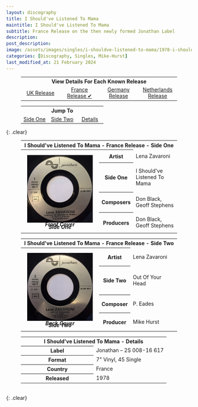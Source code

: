 ```yaml
---
layout: discography
title: I Should've Listened To Mama
maintitle: I Should've Listened To Mama
subtitle: France Release on the then newly formed Jonathan Label
description:
post_description:
image: /assets/images/singles/i-shouldve-listened-to-mama/1978-i-shouldve-listened-to-mama-france-fc.jpg
categories: [Discography, Singles, Mike-Hurst]
last_modified_at: 21 February 2024
---
```


<figure class="fig3">
<table style="text-align:center;">
<tr><th colspan="4">View Details For Each Known Release</th></tr>
<tr><td style="width:25%;"><a href="/discography/singles/1978-i-shouldve-listened-to-mama-uk">UK Release</a></td><td style="width:25%;"><a href="/discography/singles/1978-i-shouldve-listened-to-mama-france">France Release &#x2714;</a></td><td style="width:25%;"><a href="/discography/singles/1978-i-shouldve-listened-to-mama-germany">Germany Release</a></td><td style="width:25%;"><a href="/discography/singles/1979-i-shouldve-listened-to-mama-netherlands">Netherlands Release</a></td></tr>
</table>
</figure>

<figure class="fig3">
<table style="text-align:center;">
<tr><th colspan="6">Jump To</th></tr>
<tr><td style="width:33%;"><a href="#infobox1">Side One</a></td><td style="width:34%;"><a href="#infobox2">Side Two</a></td><td style="width:33%;"><a href="#infobox3">Details</a></td></tr>
</table>
</figure>

{: .clear}

<figure class="fig3">
<table>
<tr id="infobox1"><th colspan="3">I Should've Listened To Mama - France Release - Side One</th></tr>
<tr><th style="width:50%; vertical-align:top;" rowspan="6" class="top">
<div id="slideshow1">
<div>
<a href="/assets/images/singles/i-shouldve-listened-to-mama/1978-i-shouldve-listened-to-mama-france-fc.jpg"><img src="/assets/images/singles/i-shouldve-listened-to-mama/1978-i-shouldve-listened-to-mama-france-fc.jpg" class="full-width zoom-in" /></a>
<cite>Front Cover</cite>
</div>
<div>
<a href="/assets/images/singles/i-shouldve-listened-to-mama/1978-i-shouldve-listened-to-mama-france-side-1.jpg"><img src="/assets/images/singles/i-shouldve-listened-to-mama/1978-i-shouldve-listened-to-mama-france-side-1.jpg" class="full-width zoom-in" /></a>
<cite>Side One</cite>
</div>
</div>
</th></tr>
<tr><th style="width:15%;">Artist</th><td>Lena Zavaroni</td></tr>
<tr><th>Side One</th><td>I Should've Listened To Mama</td></tr>
<tr><th>Composers</th><td>Don Black, Geoff Stephens</td></tr>
<tr><th>Producers</th><td>Don Black, Geoff Stephens</td></tr>
</table>
</figure>

<figure class="fig3">
<table>
<tr id="infobox2"><th colspan="3">I Should've Listened To Mama - France Release - Side Two</th></tr>
<tr><th style="width:50%; vertical-align:top;" rowspan="6" class="top">
<div id="slideshow2">
<div>
<a href="/assets/images/singles/i-shouldve-listened-to-mama/1978-i-shouldve-listened-to-mama-france-bc.jpg"><img src="/assets/images/singles/i-shouldve-listened-to-mama/1978-i-shouldve-listened-to-mama-france-bc.jpg" class="full-width zoom-in" /></a>
<cite>Back Cover</cite>
</div>
<div>
<a href="/assets/images/singles/i-shouldve-listened-to-mama/1978-i-shouldve-listened-to-mama-france-side-2.jpg"><img src="/assets/images/singles/i-shouldve-listened-to-mama/1978-i-shouldve-listened-to-mama-france-side-2.jpg" class="full-width zoom-in" /></a>
<cite>Side Two</cite>
</div>
</div>
</th></tr>
<tr><th style="width:15%;">Artist</th><td>Lena Zavaroni</td></tr>
<tr><th>Side Two</th><td>Out Of Your Head</td></tr>
<tr><th>Composer</th><td>P. Eades</td></tr>
<tr><th>Producer</th><td>Mike Hurst</td></tr>
</table>
</figure>

<figure class="fig3">
<table>
<tr id="infobox3"><th colspan="2">I Should've Listened To Mama - Details</th></tr>
<tr><th style="width:50%;">Label</th><td style="width:50%;">Jonathan – 2S 008-16 617</td></tr>
<tr><th>Format</th><td>7" Vinyl, 45 Single</td></tr>
<tr><th>Country</th><td>France</td></tr>
<tr><th>Released</th><td>1978</td></tr>
</table>
</figure>

<br />{: .clear}

<style>
#slideshow1 {
position: relative;
aspect-ratio:1/1.1;
}

#slideshow1 > div {
position: absolute;
top: 10px;
left: 10px;
right: 10px;
bottom: 10px;
}

#slideshow2 {
position: relative;
aspect-ratio:1/1.1;
}

#slideshow2 > div {
position: absolute;
top: 10px;
left: 10px;
right: 10px;
bottom: 10px;
}

@media screen and (orientation:portrait) {.fig2 {margin-top:-50px;} .adjust {margin-top:30px !important;}}
</style>

<script type="text/javascript" src="/assets/js/jquery-3.6.0.min.js"></script>

<script>
$("#slideshow1 > div:gt(0)").hide();

setInterval(function() { 
$('#slideshow1 > div:first')
.fadeOut(1000)
.next()
.fadeIn(1000)
.end()
.appendTo('#slideshow1');
}, 4000);

$("#slideshow2 > div:gt(0)").hide();

setInterval(function() { 
$('#slideshow2 > div:first')
.fadeOut(1000)
.next()
.fadeIn(1000)
.end()
.appendTo('#slideshow2');
}, 4000);
</script>
